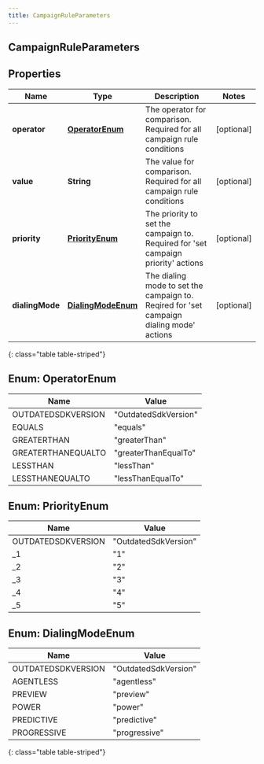 ```yaml
---
title: CampaignRuleParameters
---
```

## CampaignRuleParameters


## Properties

| Name | Type | Description | Notes |
| ------------ | ------------- | ------------- | ------------- |
| **operator** | [**OperatorEnum**](#OperatorEnum) | The operator for comparison. Required for all campaign rule conditions |  [optional] |
| **value** | **String** | The value for comparison. Required for all campaign rule conditions |  [optional] |
| **priority** | [**PriorityEnum**](#PriorityEnum) | The priority to set the campaign to. Required for &#39;set campaign priority&#39; actions |  [optional] |
| **dialingMode** | [**DialingModeEnum**](#DialingModeEnum) | The dialing mode to set the campaign to. Reqired for &#39;set campaign dialing mode&#39; actions |  [optional] |
{: class="table table-striped"}


<a name="OperatorEnum"></a>

## Enum: OperatorEnum

| Name | Value |
| ---- | ----- |
| OUTDATEDSDKVERSION | &quot;OutdatedSdkVersion&quot; |
| EQUALS | &quot;equals&quot; |
| GREATERTHAN | &quot;greaterThan&quot; |
| GREATERTHANEQUALTO | &quot;greaterThanEqualTo&quot; |
| LESSTHAN | &quot;lessThan&quot; |
| LESSTHANEQUALTO | &quot;lessThanEqualTo&quot; |


<a name="PriorityEnum"></a>

## Enum: PriorityEnum

| Name | Value |
| ---- | ----- |
| OUTDATEDSDKVERSION | &quot;OutdatedSdkVersion&quot; |
| _1 | &quot;1&quot; |
| _2 | &quot;2&quot; |
| _3 | &quot;3&quot; |
| _4 | &quot;4&quot; |
| _5 | &quot;5&quot; |


<a name="DialingModeEnum"></a>

## Enum: DialingModeEnum

| Name | Value |
| ---- | ----- |
| OUTDATEDSDKVERSION | &quot;OutdatedSdkVersion&quot; |
| AGENTLESS | &quot;agentless&quot; |
| PREVIEW | &quot;preview&quot; |
| POWER | &quot;power&quot; |
| PREDICTIVE | &quot;predictive&quot; |
| PROGRESSIVE | &quot;progressive&quot; |
{: class="table table-striped"}


